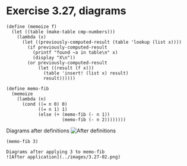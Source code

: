 # Exercise 3.27, diagrams

```racket
(define (memoize f)
  (let ((table (make-table cmp-numbers)))
    (lambda (x)
      (let ((previously-computed-result (table 'lookup (list x))))
        (if previously-computed-result
          (printf "found ~a in table\n" x)
          (display "X\n"))
        (or previously-computed-result
            (let ((result (f x)))
              (table 'insert! (list x) result)
              result))))))

(define memo-fib
  (memoize
    (lambda (n)
      (cond ((= n 0) 0)
            ((= n 1) 1)
            (else (+ (memo-fib (- n 1))
                     (memo-fib (- n 2))))))))
```
Diagrams after definitions
![After definitions](../images/3.27-01.png)

```racket
(memo-fib 3)

Diagrams after applying 3 to memo-fib
![After application](../images/3.27-02.png)
